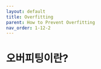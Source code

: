 ```yaml
---
layout: default
title: Overfitting
parent: How to Prevent Overfitting
nav_order: 1-12-2
---
```


# 오버피팅이란?

